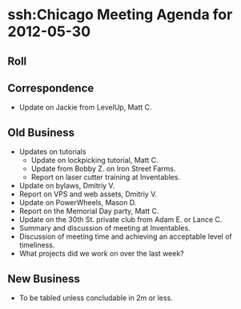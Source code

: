 # ssh:Chicago Meeting Agenda for 2012-05-30 #

## Roll ##

## Correspondence ##
 * Update on Jackie from LevelUp, Matt C.

## Old Business ##
 * Updates on tutorials
   - Update on lockpicking tutorial, Matt C.
   - Update from Bobby Z. on Iron Street Farms.
   - Report on laser cutter training at Inventables.
 * Update on bylaws, Dmitriy V.
 * Report on VPS and web assets, Dmitriy V.
 * Update on PowerWheels, Mason D.
 * Report on the Memorial Day party, Matt C.
 * Update on the 30th St. private club from Adam E. or Lance C.
 * Summary and discussion of meeting at Inventables.
 * Discussion of meeting time and achieving an acceptable level of timeliness.
 * What projects did we work on over the last week?
 
## New Business ##
 * To be tabled unless concludable in 2m or less.
 
